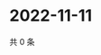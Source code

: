 # 2022-11-11

共 0 条

<!-- BEGIN WEIBO -->
<!-- 最后更新时间 Fri Nov 11 2022 21:32:37 GMT+0800 (China Standard Time) -->

<!-- END WEIBO -->
